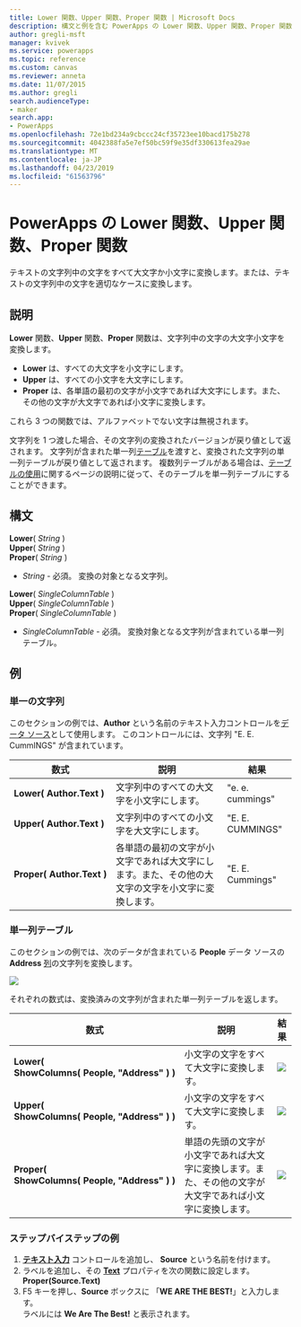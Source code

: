 ```yaml
---
title: Lower 関数、Upper 関数、Proper 関数 | Microsoft Docs
description: 構文と例を含む PowerApps の Lower 関数、Upper 関数、Proper 関数の参照情報
author: gregli-msft
manager: kvivek
ms.service: powerapps
ms.topic: reference
ms.custom: canvas
ms.reviewer: anneta
ms.date: 11/07/2015
ms.author: gregli
search.audienceType:
- maker
search.app:
- PowerApps
ms.openlocfilehash: 72e1bd234a9cbccc24cf35723ee10bacd175b278
ms.sourcegitcommit: 4042388fa5e7ef50bc59f9e35df330613fea29ae
ms.translationtype: MT
ms.contentlocale: ja-JP
ms.lasthandoff: 04/23/2019
ms.locfileid: "61563796"
---
```

# <a name="lower-upper-and-proper-functions-in-powerapps"></a>PowerApps の Lower 関数、Upper 関数、Proper 関数
テキストの文字列中の文字をすべて大文字か小文字に変換します。または、テキストの文字列中の文字を適切なケースに変換します。

## <a name="description"></a>説明
**Lower** 関数、**Upper** 関数、**Proper** 関数は、文字列中の文字の大文字小文字を変換します。

* **Lower** は、すべての大文字を小文字にします。
* **Upper** は、すべての小文字を大文字にします。
* **Proper** は、各単語の最初の文字が小文字であれば大文字にします。また、その他の文字が大文字であれば小文字に変換します。

これら 3 つの関数では、アルファベットでない文字は無視されます。

文字列を 1 つ渡した場合、その文字列の変換されたバージョンが戻り値として返されます。  文字列が含まれた単一列[テーブル](../working-with-tables.md)を渡すと、変換された文字列の単一列テーブルが戻り値として返されます。 複数列テーブルがある場合は、[テーブルの使用](../working-with-tables.md)に関するページの説明に従って、そのテーブルを単一列テーブルにすることができます。

## <a name="syntax"></a>構文
**Lower**( *String* )<br>**Upper**( *String* )<br>**Proper**( *String* )

* *String* - 必須。 変換の対象となる文字列。

**Lower**( *SingleColumnTable* )<br>**Upper**( *SingleColumnTable* )<br>**Proper**( *SingleColumnTable* )

* *SingleColumnTable* - 必須。 変換対象となる文字列が含まれている単一列テーブル。

## <a name="examples"></a>例
### <a name="single-string"></a>単一の文字列
このセクションの例では、**Author** という名前のテキスト入力コントロールを[データ ソース](../working-with-data-sources.md)として使用します。 このコントロールには、文字列 "E. E. CummINGS" が含まれています。

| 数式 | 説明 | 結果 |
| --- | --- | --- |
| **Lower(&nbsp;Author.Text&nbsp;)** |文字列中のすべての大文字を小文字にします。 |"e. e. cummings" |
| **Upper(&nbsp;Author.Text&nbsp;)** |文字列中のすべての小文字を大文字にします。 |"E. E. CUMMINGS" |
| **Proper(&nbsp;Author.Text&nbsp;)** |各単語の最初の文字が小文字であれば大文字にします。また、その他の大文字の文字を小文字に変換します。 |"E. E. Cummings" |

### <a name="single-column-table"></a>単一列テーブル
このセクションの例では、次のデータが含まれている **People** データ ソースの **Address** [列](../working-with-tables.md#columns)の文字列を変換します。

![](media/function-lower-upper-proper/people-table.png)

それぞれの数式は、変換済みの文字列が含まれた単一列テーブルを返します。

| 数式 | 説明 | 結果 |
| --- | --- | --- |
| **Lower( ShowColumns(&nbsp;People,&nbsp;"Address"&nbsp;) )** |小文字の文字をすべて大文字に変換します。 |<style> img { max-width:none; } </style> ![](media/function-lower-upper-proper/people-table-lower.png) |
| **Upper( ShowColumns(&nbsp;People,&nbsp;"Address"&nbsp;) )** |小文字の文字をすべて大文字に変換します。 |![](media/function-lower-upper-proper/people-table-upper.png) |
| **Proper( ShowColumns(&nbsp;People,&nbsp;"Address"&nbsp;) )** |単語の先頭の文字が小文字であれば大文字に変換します。また、その他の文字が大文字であれば小文字に変換します。 |![](media/function-lower-upper-proper/people-table-proper.png) |

### <a name="step-by-step-example"></a>ステップバイステップの例
1. **[テキスト入力](../controls/control-text-input.md)** コントロールを追加し、 **Source** という名前を付けます。
2. ラベルを追加し、その **[Text](../controls/properties-core.md)** プロパティを次の関数に設定します。<br>**Proper(Source.Text)**
3. F5 キーを押し、**Source** ボックスに 「**WE ARE THE BEST!**」と入力します。<br>ラベルには **We Are The Best!** と表示されます。

